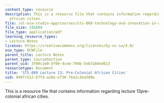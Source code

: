 ```yaml
---
content_type: resource
description: This is a resource file that contains information regarding lecture 13pre-colonial
  african cities.
file: /ol-ocw-studio-app/courses/sts-089-technology-and-innovation-in-africa-fall-2014/848fc512b7fda26eef3076a1c3ea508e_MITSTS_089F14_Lecture13.pdf
file_size: 191604
file_type: application/pdf
learning_resource_types:
- Lecture Notes
license: https://creativecommons.org/licenses/by-nc-sa/4.0/
ocw_type: OCWFile
parent_title: Lecture Notes
parent_type: CourseSection
parent_uid: 3f00c1e0-5f09-4ced-794b-5eb7ab6ed613
resourcetype: Document
title: 'STS.089 Lecture 13: Pre-Colonial African Cities'
uid: 848fc512-b7fd-a26e-ef30-76a1c3ea508e
---
```

This is a resource file that contains information regarding lecture 13pre-colonial african cities.
